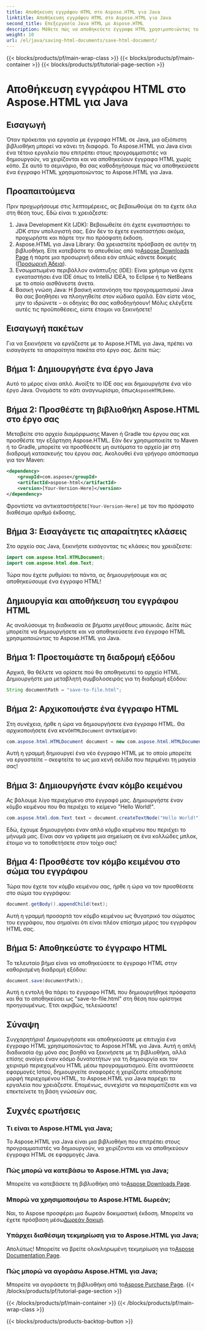 ```yaml
---
title: Αποθήκευση εγγράφου HTML στο Aspose.HTML για Java
linktitle: Αποθήκευση εγγράφου HTML στο Aspose.HTML για Java
second_title: Επεξεργασία Java HTML με Aspose.HTML
description: Μάθετε πώς να αποθηκεύετε έγγραφα HTML χρησιμοποιώντας το Aspose.HTML για Java με αυτόν τον αναλυτικό οδηγό βήμα προς βήμα που έχει σχεδιαστεί για αρχάριους και ειδικούς.
weight: 10
url: /el/java/saving-html-documents/save-html-document/
---
```


{{< blocks/products/pf/main-wrap-class >}}
{{< blocks/products/pf/main-container >}}
{{< blocks/products/pf/tutorial-page-section >}}

# Αποθήκευση εγγράφου HTML στο Aspose.HTML για Java

## Εισαγωγή
Όταν πρόκειται για εργασία με έγγραφα HTML σε Java, μια αξιόπιστη βιβλιοθήκη μπορεί να κάνει τη διαφορά. Το Aspose.HTML για Java είναι ένα τέτοιο εργαλείο που επιτρέπει στους προγραμματιστές να δημιουργούν, να χειρίζονται και να αποθηκεύουν έγγραφα HTML χωρίς κόπο. Σε αυτό το σεμινάριο, θα σας καθοδηγήσουμε πώς να αποθηκεύσετε ένα έγγραφο HTML χρησιμοποιώντας το Aspose.HTML για Java. 
## Προαπαιτούμενα
Πριν προχωρήσουμε στις λεπτομέρειες, ας βεβαιωθούμε ότι τα έχετε όλα στη θέση τους. Εδώ είναι τι χρειάζεστε:
1. Java Development Kit (JDK): Βεβαιωθείτε ότι έχετε εγκαταστήσει το JDK στον υπολογιστή σας. Εάν δεν το έχετε εγκαταστήσει ακόμα, προχωρήστε και πάρτε την πιο πρόσφατη έκδοση.
2.  Aspose.HTML για Java Library: Θα χρειαστείτε πρόσβαση σε αυτήν τη βιβλιοθήκη. Είτε κατεβάστε το απευθείας από το[Aspose Downloads Page](https://releases.aspose.com/html/java/) ή πάρτε μια προσωρινή άδεια εάν απλώς κάνετε δοκιμές ([Προσωρινή Άδεια](https://purchase.aspose.com/temporary-license/)).
3. Ενσωματωμένο περιβάλλον ανάπτυξης (IDE): Είναι χρήσιμο να έχετε εγκαταστήσει ένα IDE όπως το IntelliJ IDEA, το Eclipse ή το NetBeans με το οποίο αισθάνεστε άνετα.
4. Βασική γνώση Java: Η βασική κατανόηση του προγραμματισμού Java θα σας βοηθήσει να πλοηγηθείτε στον κώδικα ομαλά. Εάν είστε νέος, μην το ιδρώνετε – οι οδηγίες θα σας καθοδηγήσουν!
Μόλις ελέγξετε αυτές τις προϋποθέσεις, είστε έτοιμοι να ξεκινήσετε!
## Εισαγωγή πακέτων
Για να ξεκινήσετε να εργάζεστε με το Aspose.HTML για Java, πρέπει να εισαγάγετε τα απαραίτητα πακέτα στο έργο σας. Δείτε πώς:
## Βήμα 1: Δημιουργήστε ένα έργο Java
 Αυτό το μέρος είναι απλό. Ανοίξτε το IDE σας και δημιουργήστε ένα νέο έργο Java. Ονομάστε το κάτι αναγνωρίσιμο, όπως`AsposeHTMLDemo`.
## Βήμα 2: Προσθέστε τη βιβλιοθήκη Aspose.HTML στο έργο σας
Μεταβείτε στο αρχείο διαμόρφωσης Maven ή Gradle του έργου σας και προσθέστε την εξάρτηση Aspose.HTML. Εάν δεν χρησιμοποιείτε το Maven ή το Gradle, μπορείτε να προσθέσετε μη αυτόματα το αρχείο jar στη διαδρομή κατασκευής του έργου σας. Ακολουθεί ένα γρήγορο απόσπασμα για τον Maven:
```xml
<dependency>
    <groupId>com.aspose</groupId>
    <artifactId>aspose-html</artifactId>
    <version>[Your-Version-Here]</version>
</dependency>
```
 Φροντίστε να αντικαταστήσετε`[Your-Version-Here]` με τον πιο πρόσφατο διαθέσιμο αριθμό έκδοσης.
## Βήμα 3: Εισαγάγετε τις απαραίτητες κλάσεις
Στο αρχείο σας Java, ξεκινήστε εισάγοντας τις κλάσεις που χρειάζεστε:
```java
import com.aspose.html.HTMLDocument;
import com.aspose.html.dom.Text;
```
Τώρα που έχετε ρυθμίσει τα πάντα, ας δημιουργήσουμε και ας αποθηκεύσουμε ένα έγγραφο HTML!
## Δημιουργία και αποθήκευση του εγγράφου HTML
Ας αναλύσουμε τη διαδικασία σε βήματα μεγέθους μπουκιάς. Δείτε πώς μπορείτε να δημιουργήσετε και να αποθηκεύσετε ένα έγγραφο HTML χρησιμοποιώντας το Aspose.HTML για Java.
## Βήμα 1: Προετοιμάστε τη διαδρομή εξόδου
Αρχικά, θα θέλετε να ορίσετε πού θα αποθηκευτεί το αρχείο HTML. Δημιουργήστε μια μεταβλητή συμβολοσειράς για τη διαδρομή εξόδου:
```java
String documentPath = "save-to-file.html";
```
## Βήμα 2: Αρχικοποιήστε ένα έγγραφο HTML
 Στη συνέχεια, ήρθε η ώρα να δημιουργήσετε ένα έγγραφο HTML. Θα αρχικοποιήσετε ένα κενό`HTMLDocument` αντικείμενο:
```java
com.aspose.html.HTMLDocument document = new com.aspose.html.HTMLDocument();
```
Αυτή η γραμμή δημιουργεί ένα νέο έγγραφο HTML με το οποίο μπορείτε να εργαστείτε – σκεφτείτε το ως μια κενή σελίδα που περιμένει τη μαγεία σας!
## Βήμα 3: Δημιουργήστε έναν κόμβο κειμένου
Ας βάλουμε λίγο περιεχόμενο στο έγγραφό μας. Δημιουργήστε έναν κόμβο κειμένου που θα περιέχει το κείμενο "Hello World!".
```java
com.aspose.html.dom.Text text = document.createTextNode("Hello World!");
```
Εδώ, έχουμε δημιουργήσει έναν απλό κόμβο κειμένου που περιέχει το μήνυμά μας. Είναι σαν να γράφετε μια σημείωση σε ένα κολλώδες μπλοκ, έτοιμο να το τοποθετήσετε στον τοίχο σας!
## Βήμα 4: Προσθέστε τον κόμβο κειμένου στο σώμα του εγγράφου
Τώρα που έχετε τον κόμβο κειμένου σας, ήρθε η ώρα να τον προσθέσετε στο σώμα του εγγράφου:
```java
document.getBody().appendChild(text);
```
Αυτή η γραμμή προσαρτά τον κόμβο κειμένου ως θυγατρικό του σώματος του εγγράφου, που σημαίνει ότι είναι πλέον επίσημα μέρος του εγγράφου HTML σας.
## Βήμα 5: Αποθηκεύστε το έγγραφο HTML
Το τελευταίο βήμα είναι να αποθηκεύσετε το έγγραφο HTML στην καθορισμένη διαδρομή εξόδου:
```java
document.save(documentPath);
```
Αυτή η εντολή θα πάρει το έγγραφο HTML που δημιουργήθηκε πρόσφατα και θα το αποθηκεύσει ως "save-to-file.html" στη θέση που ορίστηκε προηγουμένως. Έτσι ακριβώς, τελειώσατε!
## Σύναψη
Συγχαρητήρια! Δημιουργήσατε και αποθηκεύσατε με επιτυχία ένα έγγραφο HTML χρησιμοποιώντας το Aspose.HTML για Java. Αυτή η απλή διαδικασία όχι μόνο σας βοηθά να ξεκινήσετε με τη βιβλιοθήκη, αλλά επίσης ανοίγει έναν κόσμο δυνατοτήτων για τη δημιουργία και τον χειρισμό περιεχομένου HTML μέσω προγραμματισμού.
Είτε αναπτύσσετε εφαρμογές Ιστού, δημιουργείτε αναφορές ή χειρίζεστε οποιαδήποτε μορφή περιεχομένου HTML, το Aspose.HTML για Java παρέχει τα εργαλεία που χρειάζεστε. Επομένως, συνεχίστε να πειραματίζεστε και να επεκτείνετε τη βάση γνώσεών σας.
## Συχνές ερωτήσεις
### Τι είναι το Aspose.HTML για Java;  
Το Aspose.HTML για Java είναι μια βιβλιοθήκη που επιτρέπει στους προγραμματιστές να δημιουργούν, να χειρίζονται και να αποθηκεύουν έγγραφα HTML σε εφαρμογές Java.
### Πώς μπορώ να κατεβάσω το Aspose.HTML για Java;  
 Μπορείτε να κατεβάσετε τη βιβλιοθήκη από το[Aspose Downloads Page](https://releases.aspose.com/html/java/).
### Μπορώ να χρησιμοποιήσω το Aspose.HTML δωρεάν;  
 Ναι, το Aspose προσφέρει μια δωρεάν δοκιμαστική έκδοση. Μπορείτε να έχετε πρόσβαση μέσω[Δωρεάν δοκιμή](https://releases.aspose.com/).
### Υπάρχει διαθέσιμη τεκμηρίωση για το Aspose.HTML για Java;  
 Απολύτως! Μπορείτε να βρείτε ολοκληρωμένη τεκμηρίωση για το[Aspose Documentation Page](https://reference.aspose.com/html/java/).
### Πώς μπορώ να αγοράσω Aspose.HTML για Java;  
 Μπορείτε να αγοράσετε τη βιβλιοθήκη από το[Aspose Purchase Page](https://purchase.aspose.com/buy).
{{< /blocks/products/pf/tutorial-page-section >}}

{{< /blocks/products/pf/main-container >}}
{{< /blocks/products/pf/main-wrap-class >}}

{{< blocks/products/products-backtop-button >}}
